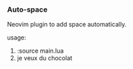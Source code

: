 ### Auto-space

Neovim plugin to add space automatically.

usage:
1. :source main.lua
2. je veux du chocolat
